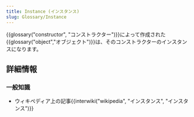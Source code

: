 ```yaml
---
title: Instance (インスタンス)
slug: Glossary/Instance
---
```


{{glossary("constructor", "コンストラクター")}}によって作成された{{glossary("object","オブジェクト")}}は、そのコンストラクターのインスタンスになります。

## 詳細情報

### 一般知識

- ウィキペディア上の記事{{interwiki("wikipedia", "インスタンス", "インスタンス")}}
